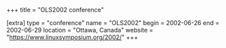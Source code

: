 +++
title = "OLS2002 conference"

[extra]
type = "conference"
name = "OLS2002"
begin = 2002-06-26
end = 2002-06-29
location = "Ottawa, Canada"
website = "https://www.linuxsymposium.org/2002/"
+++
